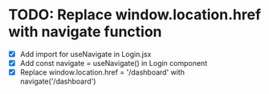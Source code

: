 # TODO: Replace window.location.href with navigate function

- [x] Add import for useNavigate in Login.jsx
- [x] Add const navigate = useNavigate() in Login component
- [x] Replace window.location.href = '/dashboard' with navigate('/dashboard')
